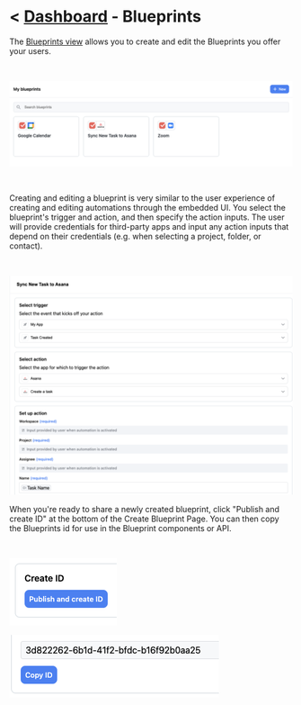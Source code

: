 # < [Dashboard](../README.md) - Blueprints

The [Blueprints view](https://app.rollouthq.com/dashboard/blueprints) allows you to create and edit the Blueprints you offer your users.

<br />

<p>
  <img src="../../img/my-blueprints.png">
</p>

<br />

Creating and editing a blueprint is very similar to the user experience of creating and editing automations through the embedded UI. You select the blueprint's trigger and action, and then specify the action inputs. The user will provide credentials for third-party apps and input any action inputs that depend on their credentials (e.g. when selecting a project, folder, or contact).

<br />

<p>
  <img src="../../img/create-blueprint.png">
</p>

When you're ready to share a newly created blueprint, click "Publish and create ID" at the bottom of the Create Blueprint Page. You can then copy the Blueprints id for use in the Blueprint components or API.

<br />

<p>
  <img src="../../img/publish-blueprint.png">
</p>
<p>
  <img src="../../img/blueprint-id.png">
</p>
